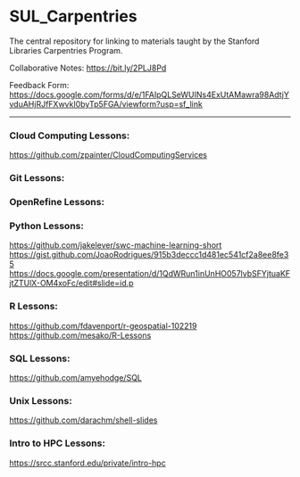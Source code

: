 # SUL_Carpentries
The central repository for linking to materials taught by the Stanford Libraries Carpentries Program.

Collaborative Notes: 
https://bit.ly/2PLJ8Pd 

Feedback Form:
https://docs.google.com/forms/d/e/1FAIpQLSeWUINs4ExUtAMawra98AdtjYvduAHjRJfFXwvkI0byTp5FGA/viewform?usp=sf_link


---

### Cloud Computing Lessons:
https://github.com/zpainter/CloudComputingServices

### Git Lessons:

### OpenRefine Lessons:

### Python Lessons:
https://github.com/jakelever/swc-machine-learning-short  
https://gist.github.com/JoaoRodrigues/915b3deccc1d481ec541cf2a8ee8fe35  
https://docs.google.com/presentation/d/1QdWRun1inUnHO057lvbSFYjtuaKFjtZTUlX-OM4xoFc/edit#slide=id.p 

### R Lessons:
https://github.com/fdavenport/r-geospatial-102219  
https://github.com/mesako/R-Lessons

### SQL Lessons:
https://github.com/amyehodge/SQL

### Unix Lessons:
https://github.com/darachm/shell-slides

### Intro to HPC Lessons:
https://srcc.stanford.edu/private/intro-hpc

